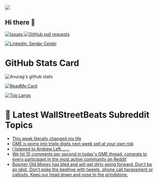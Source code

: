 <img src="https://drive.google.com/file/d/1y1RjHD8qxBNRMl0xKrFMwmIWeFpRtz-J/view?usp=sharing"/>

## Hi there 👋
   <p> <a href="https://github.com/Avangarde2225/github-readme-stats/issues">
      <img alt="Issues" src="https://img.shields.io/github/issues/Avangarde2225/github-readme-stats?color=0088ff" />
    </a>
   <a href="https://github.com/Avangarde2225/github-readme-stats/pulls">
      <img alt="GitHub pull requests" src="https://img.shields.io/github/issues-pr/Avangarde2225/github-readme-stats?color=0088ff" />
   </a>
   
   <a>
   
   [![Linkedin: Serdar Celebi](https://img.shields.io/badge/-Serdar%20Celebi-blue?style=flat-square&logo=Linkedin&logoColor=white&link=https://www.linkedin.com/in/serdarcelebi/)](https://www.linkedin.com/in/serdarcelebi/) 
   
   </a> </p>




# GitHub Stats Card


![Anurag's github stats](https://github-readme-stats.vercel.app/api?username=Avangarde2225&bg_color=30,e96443,904e95&title_color=fff&text_color=fff)



[![ReadMe Card](https://github-readme-stats.vercel.app/api/pin/?username=Avangarde2225&repo=github-readme-stats&show_owner=true)](https://github.com/Avangarde2225/github-readme-stats)


[![Top Langs](https://github-readme-stats.vercel.app/api/top-langs/?username=Avangarde2225)](https://github.com/Avangarde2225/github-readme-stats)

 # 📩 Latest WallStreetBeats Subreddit Topics
 <!-- BLOG-POST-LIST:START -->
- [This week literally changed my life](https://www.reddit.com/r/wallstreetbets/comments/l34dis/this_week_literally_changed_my_life/)
- [GME is going into triple digits next week sell at your own risk](https://www.reddit.com/r/wallstreetbets/comments/l31zkn/gme_is_going_into_triple_digits_next_week_sell_at/)
- [I listened to Andrew Left.......](https://www.reddit.com/r/wallstreetbets/comments/l31llr/i_listened_to_andrew_left/)
- [We hit 10 comments per second in today's GME thread, congrats to every participant in the most active community on Reddit](https://www.reddit.com/r/wallstreetbets/comments/l31iaf/we_hit_10_comments_per_second_in_todays_gme/)
- [Boomer Old Money has bled and will get dirty going forward. Don’t be an idiot, Don’t poke the beehive with tweets, phone call harassment or callouts. Keep our head down and nose to the grindstone.](https://www.reddit.com/r/wallstreetbets/comments/l30tps/boomer_old_money_has_bled_and_will_get_dirty/)
<!-- BLOG-POST-LIST:END -->







